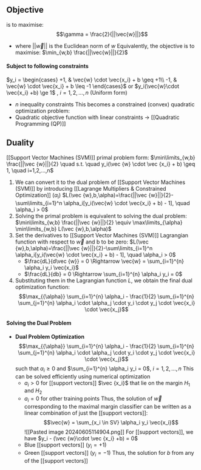 ## Objective 
is to maximise:
$$\gamma = \frac{2}{||\vec{w}||}$$
- where $||\vec{w}||$ is the Euclidean norm of $w$
	Equivalently, the objective is to maximise:
	$\min_{w,b} \frac{||\vec{w}||}{2}$
#### Subject to following constraints
$y_i = \begin{cases} +1, & \vec{w} \cdot \vec{x_i} + b \geq +1\\ -1, & \vec{w} \cdot \vec{x_i} + b \leq -1 \end{cases}$
or
$y_i(\vec{w}\cdot \vec{x_i} +b) \ge 1$ , $i=1,2,\dots ,n$ (Uniform form)
- $n$ inequality constraints
This becomes a constrained (convex) quadratic optimization problem:
- Quadratic objective function with linear constraints $\rightarrow$ [[Quadratic Programming (QP)]]
## Duality
[[Support Vector Machines (SVM)]] primal problem form:
	$\min\limits_{w,b} \frac{||\vec {w}||}{2} \quad s.t. \quad y_i(\vec {w} \cdot \vec {x_i} + b) \geq 1, \quad i=1,2,...,n$
1. We can convert it to the dual problem of [[Support Vector Machines (SVM)]] by introducing [[Lagrange Multipliers & Constrained Optimization]] ($\alpha _i$)
	$L(\vec {w},b,\alpha)=\frac{||\vec {w}||}{2}-\sum\limits_{i=1}^n \alpha_i[y_i(\vec{w} \cdot \vec{x_i} + b) - 1], \quad \alpha_i > 0$
2. Solving the primal problem is equivalent to solving the dual problem:
	$\min\limits_{w,b} \frac{||\vec {w}||}{2} \equiv \max\limits_{\alpha} \min\limits_{w,b} L(\vec {w},b,\alpha)$
3. Set the derivatives to [[Support Vector Machines (SVM)]] Lagrangian function with respect to $\vec {w}$ and b to be zero:
	$L(\vec {w},b,\alpha)=\frac{||\vec {w}||}{2}-\sum\limits_{i=1}^n \alpha_i[y_i(\vec{w} \cdot \vec{x_i} + b) - 1], \quad \alpha_i > 0$
	- $\frac{dL}{d\vec {w}} = 0 \Rightarrow \vec{w} = \sum_{i=1}^{n} \alpha_i y_i \vec{x_i}$
	- $\frac{dL}{db} = 0 \Rightarrow \sum_{i=1}^{n} \alpha_i y_i = 0$
4. Substituting them in the Lagrangian function $L$, we obtain the final dual optimization function:
	$$\max_{{\alpha}} \sum_{i=1}^{n} \alpha_i - \frac{1}{2} \sum_{i=1}^{n} \sum_{j=1}^{n} \alpha_i \cdot \alpha_j \cdot y_i \cdot y_j \cdot \vec{x_i} \cdot \vec{x_j}$$
#### Solving the Dual Problem
- **Dual Problem Optimization**
	$$\max_{{\alpha}} \sum_{i=1}^{n} \alpha_i - \frac{1}{2} \sum_{i=1}^{n} \sum_{j=1}^{n} \alpha_i \cdot \alpha_j \cdot y_i \cdot y_j \cdot \vec{x_i} \cdot \vec{x_j}$$
	such that $\alpha _i \ge 0$ and $\sum_{i=1}^{n} \alpha_i y_i = 0$,  $i=1,2,...,n$
	This can be solved efficiently using numerical optimization
	- $a_i > 0$ for [[support vectors]] $\vec {x_i}$ that lie on the margin $H_1$ and $H_2$
	- $a_i = 0$ for other training points
	Thus, the solution of $\vec {w}$ corresponding to the maximal margin classifier can be written as a linear combination of just the [[support vectors]]:
	$$\vec{w} = \sum_{x_i \in SV} \alpha_i y_i \vec{x_i}$$
	![[Pasted image 20240605114904.png]]
	For [[support vectors]], we have $y_i - (\vec {w}\cdot \vec {x_i} +b) = 0$
	- Blue [[support vectors]] ($y_i = +1$)
	- Green [[support vectors]] ($y_i = -1$)
	Thus, the solution for $b$ from any of the [[support vectors]] 
	